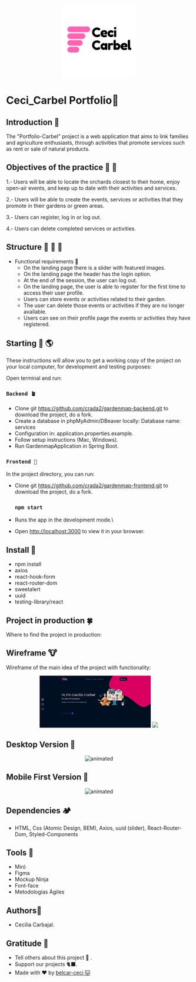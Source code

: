 <p align="center"><img src="./public/Imgs/Readme.MD/Ceci_Carbel.png?raw=true" width="200"></a></p>

Ceci_Carbel Portfolio📍
============


## Introduction 🚜
The "Portfolio-Carbel" project is a web application that aims to link families and agriculture enthusiasts, through activities that promote services such as rent or sale of natural products.

## Objectives of the practice 🌱 🌳
1.- Users will be able to locate the orchards closest to their home, enjoy open-air events, and keep up to date with their activities and services.

2.- Users will be able to create the events, services or activities that they promote in their gardens or green areas.

3.- Users can register, log in or log out.

4.- Users can delete completed services or activities.

## Structure  🍓 🍋 🍎

- Functional requirements 🍉
    - On the landing page there is a slider with featured images.
    - On the landing page the header has the login option.
    - At the end of the session, the user can log out.
    - On the landing page, the user is able to register for the first time to access their user profile.
    - Users can store events or activities related to their garden.
    - The user can delete those events or activities if they are no longer available.
    - Users can see on their profile page the events or activities they have registered.

## Starting 🌿 🌎
These instructions will allow you to get a working copy of the project on your local computer, for development and testing purposes:

Open terminal and run:
### `Backend 🪴`
  - Clone git https://github.com/crada2/gardenmap-backend.git to download the project, do a fork.
  - Create a database in phpMyAdmin/DBeaver locally: Database name: services
  - Configuration in: application.properties.example.
  - Follow setup instructions (Mac, Windows).
  - Run GardenmapApplication in Spring Boot.
### `Frontend 🍒`
In the project directory, you can run:
  - Clone git https://github.com/crada2/gardenmap-frontend.git to download the project, do a fork.
    ### `npm start`

  - Runs the app in the development mode.\
  - Open [http://localhost:3000](http://localhost:3000) to view it in your browser.

## Install 🌺

- npm install
- axios
- react-hook-form
- react-router-dom
- sweetalert
- uuid
- testing-library/react
## Project in production 🍀

Where to find the project in production:

## Wireframe 🐮
Wireframe of the main idea of ​​the project with functionality:

<p align="center"> 
  <img src="./public/Imgs/Readme.MD/landing_Desktop.png?raw=true" width=60%>
  <img src="./public/Imgs/Readme.MD/desktop.png?raw=true" width=40%>
</p>

## Desktop Version 🐣

<p align="center">
  <img src="./public/Imgs/Readme.MD/gardenDesktop.gif" alt="animated" width=60% />
</p>

## Mobile First Version 🐝
<p align="center">
  <img src="./public/Imgs/Readme.MD/gardenMovil.gif" alt="animated" width=30%  />
</p>

## Dependencies 🏕️

* HTML, Css (Atomic Design, BEM), Axios, uuid (slider), React-Router-Dom, Styled-Components


## Tools 🏡

* Miró
* Figma
* Mockup Ninja
* Font-face
* Metodologías Ágiles

## Authors🌻

* Cecilia Carbajal.

## Gratitude 🎁
* Tell others about this project 📢 .
* Support our projects 🐈‍⬛.
* Made with ❤️ by [belcar-ceci 🐱](https://github.com/belcar-ceci/belcar_ceci_portfolio.git)
